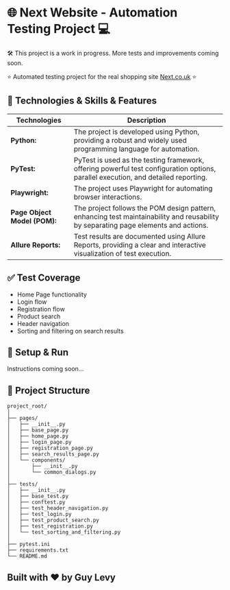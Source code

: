 # 🌐 Next Website - Automation Testing Project 💻


🛠️ This project is a work in progress. More tests and improvements coming soon.


⭐ Automated testing project for the real shopping site [Next.co.uk](https://www.next.co.uk/) ⭐


## 📑 Technologies & Skills & Features
| Technologies      | Description |
| ----------- | ----------- |
| **Python:**      | The project is developed using Python, providing a robust and widely used programming language for automation.       |
| **PyTest:**   | PyTest is used as the testing framework, offering powerful test configuration options, parallel execution, and detailed reporting.        |
| **Playwright:**   | The project uses Playwright for automating browser interactions.        |
| **Page Object Model (POM):**   | The project follows the POM design pattern, enhancing test maintainability and reusability by separating page elements and actions.        |
| **Allure Reports:**   | Test results are documented using Allure Reports, providing a clear and interactive visualization of test execution.        |

    
## ✅ Test Coverage
- Home Page functionality
- Login flow
- Registration flow
- Product search
- Header navigation
- Sorting and filtering on search results


## 🚀 Setup & Run
Instructions coming soon...


## 📁 Project Structure
```
project_root/
│
├── pages/
│   ├── __init__.py
│   ├── base_page.py
│   ├── home_page.py
│   ├── login_page.py
│   ├── registration_page.py
│   ├── search_results_page.py
│   └── components/
│       ├── __init__.py
│       └── common_dialogs.py
│
├── tests/
│   ├── __init__.py
│   ├── base_test.py
│   ├── conftest.py
│   ├── test_header_navigation.py
│   ├── test_login.py
│   ├── test_product_search.py
│   ├── test_registration.py
│   └── test_sorting_and_filtering.py
│
├── pytest.ini
├── requirements.txt
└── README.md
```

## Built with ❤️ by Guy Levy
